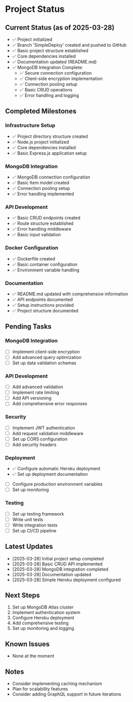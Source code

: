 # Project Status

## Current Status (as of 2025-03-28)
- ✅ Project initialized
- ✅ Branch 'SimpleDeploy' created and pushed to GitHub
- ✅ Basic project structure established
- ✅ Core dependencies installed
- ✅ Documentation updated (README.md)
- ✅ MongoDB Integration Complete:
  - ✅ Secure connection configuration
  - ✅ Client-side encryption implementation
  - ✅ Connection pooling setup
  - ✅ Basic CRUD operations
  - ✅ Error handling and logging

## Completed Milestones
### Infrastructure Setup
- ✅ Project directory structure created
- ✅ Node.js project initialized
- ✅ Core dependencies installed
- ✅ Basic Express.js application setup

### MongoDB Integration
- ✅ MongoDB connection configuration
- ✅ Basic Item model created
- ✅ Connection pooling setup
- ✅ Error handling implemented

### API Development
- ✅ Basic CRUD endpoints created
- ✅ Route structure established
- ✅ Error handling middleware
- ✅ Basic input validation

### Docker Configuration
- ✅ Dockerfile created
- ✅ Basic container configuration
- ✅ Environment variable handling

### Documentation
- ✅ README.md updated with comprehensive information
- ✅ API endpoints documented
- ✅ Setup instructions provided
- ✅ Project structure documented

## Pending Tasks
### MongoDB Integration
- [ ] Implement client-side encryption
- [ ] Add advanced query optimization
- [ ] Set up data validation schemas

### API Development
- [ ] Add advanced validation
- [ ] Implement rate limiting
- [ ] Add API versioning
- [ ] Add comprehensive error responses

### Security
- [ ] Implement JWT authentication
- [ ] Add request validation middleware
- [ ] Set up CORS configuration
- [ ] Add security headers

### Deployment
- ✅ Configure automatic Heroku deployment
- ✅ Set up deployment documentation
- [ ] Configure production environment variables
- [ ] Set up monitoring

### Testing
- [ ] Set up testing framework
- [ ] Write unit tests
- [ ] Write integration tests
- [ ] Set up CI/CD pipeline

## Latest Updates
- [2025-03-28] Initial project setup completed
- [2025-03-28] Basic CRUD API implemented
- [2025-03-28] MongoDB integration completed
- [2025-03-28] Documentation updated
- [2025-03-28] Simple Heroku deployment configured

## Next Steps
1. Set up MongoDB Atlas cluster
2. Implement authentication system
3. Configure Heroku deployment
4. Add comprehensive testing
5. Set up monitoring and logging

## Known Issues
- None at the moment

## Notes
- Consider implementing caching mechanism
- Plan for scalability features
- Consider adding GraphQL support in future iterations
